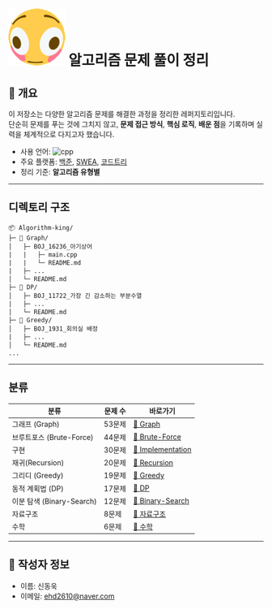 # ![alt text](./images/flip.gif) 알고리즘 문제 풀이 정리

## 👋 개요
이 저장소는 다양한 알고리즘 문제를 해결한 과정을 정리한 레퍼지토리입니다.  
단순히 문제를 푸는 것에 그치지 않고, **문제 접근 방식**, **핵심 로직**, **배운 점**을 기록하며 실력을 체계적으로 다지고자 했습니다.

- 사용 언어: ![cpp](https://img.shields.io/badge/C++-00599C?style=flat-square&logo=C%2B%2B&logoColor=white)
- 주요 플랫폼: [백준](https://www.acmicpc.net/), [SWEA](https://swexpertacademy.com/main/main.do), [코드트리](https://www.codetree.ai/ko/trail-info)
- 정리 기준: **알고리즘 유형별**

---

## 디렉토리 구조

```
📦 Algorithm-king/
├─ 📁 Graph/
│   ├─ BOJ_16236_아기상어
|   |   ├─ main.cpp
|   |   └─ README.md
|   ├─ ...
│   └─ README.md
├─ 📁 DP/
│   ├─ BOJ_11722_가장 긴 감소하는 부분수열
|   ├─ ...
│   └─ README.md
├─ 📁 Greedy/
│   ├─ BOJ_1931_회의실 배정
|   ├─ ...
│   └─ README.md
...
```

---

## 분류

| 분류 | 문제 수 | 바로가기 |
|------|---------|----------|
| 그래프 (Graph) | 53문제 | [📁 Graph](./Graph/) |
| 브루트포스 (Brute-Force) | 44문제 | [📁 Brute-Force](./Brute-Force/) |
| 구현 | 30문제 | [📁 Implementation](./구현/) |
| 재귀(Recursion) | 20문제 | [📁 Recursion](./Recursion/) |
| 그리디 (Greedy) | 19문제 | [📁 Greedy](./Greedy/) |
| 동적 계획법 (DP) | 17문제 | [📁 DP](./DP/) |
| 이분 탐색 (Binary-Search) | 12문제 | [📁 Binary-Search](./Binary-Search/) |
| 자료구조 | 8문제 | [📁 자료구조](./자료구조/) |
| 수학 | 6문제 | [📁 수학](./수학/) |

---

## 📌 작성자 정보

- 이름: 신동욱
- 이메일: [ehd2610@naver.com](mailto:ehd2610@naver.com)
